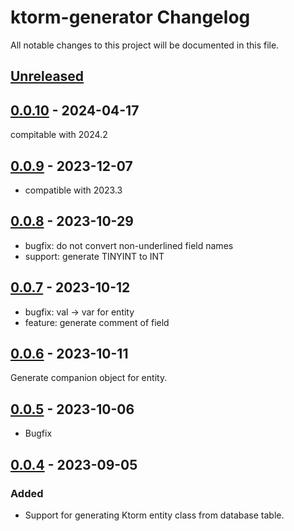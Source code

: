 <!-- Keep a Changelog guide -> https://keepachangelog.com -->

# ktorm-generator Changelog
All notable changes to this project will be documented in this file.

## [Unreleased]


## [0.0.10] - 2024-04-17
compitable with 2024.2

## [0.0.9] - 2023-12-07
- compatible with 2023.3

## [0.0.8] - 2023-10-29
- bugfix: do not convert non-underlined field names
- support: generate TINYINT to INT

## [0.0.7] - 2023-10-12
- bugfix: val -> var for entity 
- feature: generate comment of field

## [0.0.6] - 2023-10-11
Generate companion object for entity.

## [0.0.5] - 2023-10-06
- Bugfix

## [0.0.4] - 2023-09-05

### Added
- Support for generating Ktorm entity class from database table.


[Unreleased]: https://github.com/aooohan/ktorm-generator/compare/v0.0.10...HEAD
[0.0.10]: https://github.com/aooohan/ktorm-generator/compare/v0.0.8...v0.0.10
[0.0.9]: https://github.com/aooohan/ktorm-generator/compare/v0.0.8...v0.0.9
[0.0.8]: https://github.com/aooohan/ktorm-generator/compare/v0.0.7...v0.0.8
[0.0.7]: https://github.com/aooohan/ktorm-generator/compare/v0.0.6...v0.0.7
[0.0.6]: https://github.com/aooohan/ktorm-generator/compare/v0.0.5...v0.0.6
[0.0.5]: https://github.com/aooohan/ktorm-generator/compare/v0.0.4...v0.0.5
[0.0.4]: https://github.com/aooohan/ktorm-generator/commits/v0.0.4
